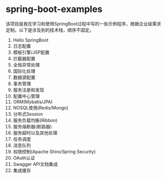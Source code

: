 # spring-boot-examples

该项目是我在学习和使用SpringBoot过程中写的一些示例程序，根据企业级需求定制。以下是涉及到的技术栈，顺序不固定。

1. Hello SpringBoot
2. 日志配置
3. 模板引擎/JSP配置
4. 拦截器配置
5. 全局异常处理
6. 国际化处理
7. 数据源配置
8. 事务管理
9. 服务注册和发现
10. 配置中心管理
11. ORM(Mybatis/JPA)
12. NOSQL使用(Redis/Mongo)
13. 分布式Session
14. 服务负载均衡(Ribbon)
15. 服务熔断器(断路器)
16. 服务超时以及其他处理
17. 任务调度
18. 消息队列
19. 权限控制(Apache Shiro/Spring Security)
20. OAuth认证
21. Swagger API文档集成
22. 集成缓存
